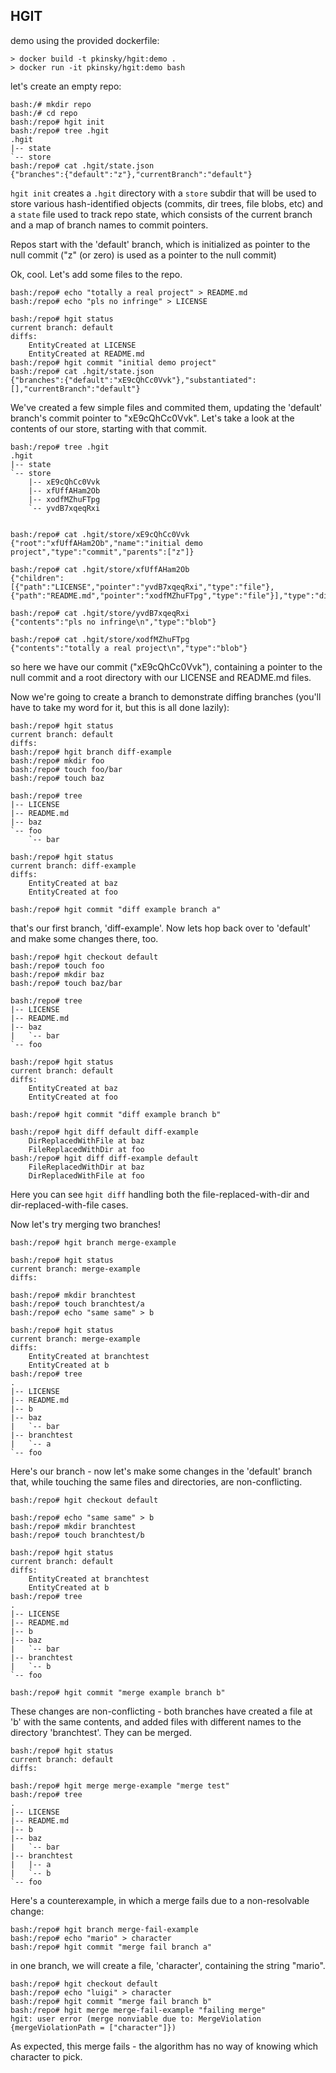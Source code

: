 
HGIT
----

demo using the provided dockerfile:
```
> docker build -t pkinsky/hgit:demo .
> docker run -it pkinsky/hgit:demo bash
```


let's create an empty repo:
```
bash:/# mkdir repo
bash:/# cd repo
bash:/repo# hgit init
bash:/repo# tree .hgit
.hgit
|-- state
`-- store
bash:/repo# cat .hgit/state.json
{"branches":{"default":"z"},"currentBranch":"default"}
```

`hgit init` creates a `.hgit` directory with a `store` subdir that will be used to store various hash-identified objects (commits, dir trees, file blobs, etc) and a `state` file used to track repo state, which consists of the current branch and a map of branch names to commit pointers.

Repos start with the 'default' branch, which is initialized as pointer to the null commit ("z" (or zero) is used as a pointer to the null commit)

Ok, cool. Let's add some files to the repo.

```
bash:/repo# echo "totally a real project" > README.md
bash:/repo# echo "pls no infringe" > LICENSE

bash:/repo# hgit status
current branch: default
diffs:
	EntityCreated at LICENSE
	EntityCreated at README.md
bash:/repo# hgit commit "initial demo project"
bash:/repo# cat .hgit/state.json
{"branches":{"default":"xE9cQhCc0Vvk"},"substantiated":[],"currentBranch":"default"}

```

We've created a few simple files and commited them, updating the 'default' branch's commit pointer to "xE9cQhCc0Vvk". Let's take a look at the contents of our store, starting with that commit.

```
bash:/repo# tree .hgit
.hgit
|-- state
`-- store
    |-- xE9cQhCc0Vvk
    |-- xfUffAHam2Ob
    |-- xodfMZhuFTpg
    `-- yvdB7xqeqRxi


bash:/repo# cat .hgit/store/xE9cQhCc0Vvk 
{"root":"xfUffAHam2Ob","name":"initial demo project","type":"commit","parents":["z"]}

bash:/repo# cat .hgit/store/xfUffAHam2Ob 
{"children":[{"path":"LICENSE","pointer":"yvdB7xqeqRxi","type":"file"},{"path":"README.md","pointer":"xodfMZhuFTpg","type":"file"}],"type":"dir"}

bash:/repo# cat .hgit/store/yvdB7xqeqRxi 
{"contents":"pls no infringe\n","type":"blob"}

bash:/repo# cat .hgit/store/xodfMZhuFTpg 
{"contents":"totally a real project\n","type":"blob"}
```

so here we have our commit ("xE9cQhCc0Vvk"), containing a pointer to the null commit and a root directory with our LICENSE and README.md files.

Now we're going to create a branch to demonstrate diffing branches (you'll have to take my word for it, but this is all done lazily):

```
bash:/repo# hgit status
current branch: default
diffs:
bash:/repo# hgit branch diff-example
bash:/repo# mkdir foo
bash:/repo# touch foo/bar
bash:/repo# touch baz

bash:/repo# tree
|-- LICENSE
|-- README.md
|-- baz
`-- foo
    `-- bar

bash:/repo# hgit status
current branch: diff-example
diffs:
	EntityCreated at baz
	EntityCreated at foo
    
bash:/repo# hgit commit "diff example branch a"
```

that's our first branch, 'diff-example'. Now lets hop back over to 'default' and make some changes there, too.

```
bash:/repo# hgit checkout default
bash:/repo# touch foo
bash:/repo# mkdir baz
bash:/repo# touch baz/bar

bash:/repo# tree
|-- LICENSE
|-- README.md
|-- baz
|   `-- bar
`-- foo

bash:/repo# hgit status
current branch: default
diffs:
	EntityCreated at baz
	EntityCreated at foo
    
bash:/repo# hgit commit "diff example branch b"

bash:/repo# hgit diff default diff-example
	DirReplacedWithFile at baz
	FileReplacedWithDir at foo
bash:/repo# hgit diff diff-example default
	FileReplacedWithDir at baz
	DirReplacedWithFile at foo
```

Here you can see `hgit diff` handling both the file-replaced-with-dir and dir-replaced-with-file cases.


Now let's try merging two branches!

```
bash:/repo# hgit branch merge-example

bash:/repo# hgit status
current branch: merge-example
diffs:

bash:/repo# mkdir branchtest
bash:/repo# touch branchtest/a
bash:/repo# echo "same same" > b

bash:/repo# hgit status
current branch: merge-example
diffs:
	EntityCreated at branchtest
	EntityCreated at b
bash:/repo# tree
.
|-- LICENSE
|-- README.md
|-- b
|-- baz
|   `-- bar
|-- branchtest
|   `-- a
`-- foo
```

Here's our branch - now let's make some changes in the 'default' branch that, while touching the same files and directories, are non-conflicting.

```
bash:/repo# hgit checkout default

bash:/repo# echo "same same" > b
bash:/repo# mkdir branchtest
bash:/repo# touch branchtest/b

bash:/repo# hgit status
current branch: default
diffs:
	EntityCreated at branchtest
	EntityCreated at b
bash:/repo# tree
.
|-- LICENSE
|-- README.md
|-- b
|-- baz
|   `-- bar
|-- branchtest
|   `-- b
`-- foo

bash:/repo# hgit commit "merge example branch b"
```

These changes are non-conflicting - both branches have created a file at 'b' with the same contents, and added files with different names to the directory 'branchtest'. They can be merged.

```
bash:/repo# hgit status
current branch: default
diffs:

bash:/repo# hgit merge merge-example "merge test"
bash:/repo# tree
.
|-- LICENSE
|-- README.md
|-- b
|-- baz
|   `-- bar
|-- branchtest
|   |-- a
|   `-- b
`-- foo
```


Here's a counterexample, in which a merge fails due to a non-resolvable change:

```
bash:/repo# hgit branch merge-fail-example
bash:/repo# echo "mario" > character
bash:/repo# hgit commit "merge fail branch a"
```

in one branch, we will create a file, 'character', containing the string "mario".

```
bash:/repo# hgit checkout default
bash:/repo# echo "luigi" > character
bash:/repo# hgit commit "merge fail branch b"
bash:/repo# hgit merge merge-fail-example "failing merge"
hgit: user error (merge nonviable due to: MergeViolation {mergeViolationPath = ["character"]})
```

As expected, this merge fails - the algorithm has no way of knowing which character to pick.
